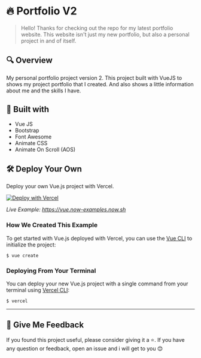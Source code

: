 <!-- <div align="center">
  <img alt="Logo" src="https://raw.githubusercontent.com/bchiang7/v4/main/src/images/logo.png" width="100" />
</div>


![demo](https://raw.githubusercontent.com/bchiang7/v4/main/src/images/demo.png) -->

# :fire: Portfolio V2

> Hello! Thanks for checking out the repo for my latest portfolio website. This website isn't just my new portfolio, but also a personal project in and of itself.

## :mag: Overview
My personal portfolio project version 2. This project built with VueJS to shows my project portfolio that I created. And also shows a little information about me and the skills I have.

## :rocket: Built with
* Vue JS
* Bootstrap
* Font Awesome
* Animate CSS
* Animate On Scroll (AOS)

## :hammer_and_wrench: Deploy Your Own

Deploy your own Vue.js project with Vercel.

[![Deploy with Vercel](https://vercel.com/button)](https://vercel.com/import/project?template=https://github.com/vercel/vercel/tree/master/examples/vue)

_Live Example: https://vue.now-examples.now.sh_

### How We Created This Example

To get started with Vue.js deployed with Vercel, you can use the [Vue CLI](https://cli.vuejs.org/guide/creating-a-project.html#vue-create) to initialize the project:

```shell
$ vue create
```

### Deploying From Your Terminal

You can deploy your new Vue.js project with a single command from your terminal using [Vercel CLI](https://vercel.com/download):

```shell
$ vercel
```

---

## :gift: Give Me Feedback
If you found this project useful, please consider giving it a :star:. If you have any question or feedback, open an issue and i will get to you :blush:
